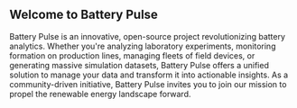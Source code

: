 ## Welcome to Battery Pulse

Battery Pulse is an innovative, open-source project revolutionizing battery analytics. Whether you're analyzing laboratory experiments, monitoring formation on production lines, managing fleets of field devices, or generating massive simulation datasets, Battery Pulse offers a unified solution to manage your data and transform it into actionable insights. As a community-driven initiative, Battery Pulse invites you to join our mission to propel the renewable energy landscape forward.
